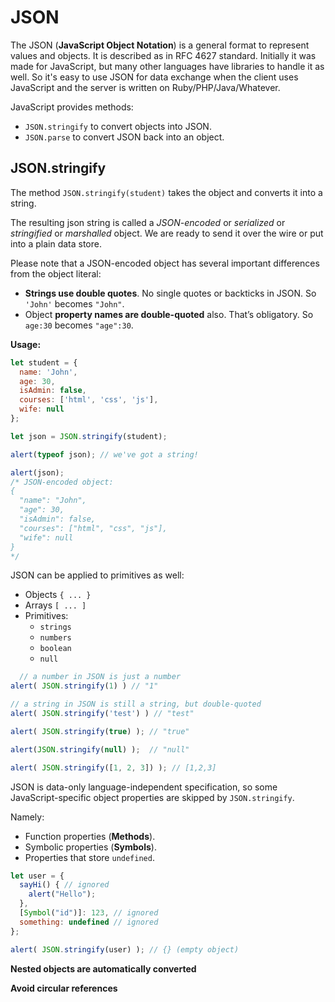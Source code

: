# JSON
The JSON (**JavaScript Object Notation**) is a general format to represent values and objects. It is described as in RFC 4627 standard. Initially it was made for JavaScript, but many other languages have libraries to handle it as well. So it's easy to use JSON for data exchange when the client uses JavaScript and the server is written on Ruby/PHP/Java/Whatever.

JavaScript provides methods:
- `JSON.stringify` to convert objects into JSON.
- `JSON.parse` to convert JSON back into an object.

## JSON.stringify
The method `JSON.stringify(student)` takes the object and converts it into a string.

The resulting json string is called a *JSON-encoded* or *serialized* or *stringified* or *marshalled* object. We are ready to send it over the wire or put into a plain data store.

Please note that a JSON-encoded object has several important differences from the object literal:
- **Strings use double quotes**. No single quotes or backticks in JSON. So `'John'` becomes `"John"`.
- Object **property names are double-quoted** also. That’s obligatory. So `age:30` becomes `"age":30`.

**Usage:**
```js
let student = {
  name: 'John',
  age: 30,
  isAdmin: false,
  courses: ['html', 'css', 'js'],
  wife: null
};

let json = JSON.stringify(student);

alert(typeof json); // we've got a string!

alert(json);
/* JSON-encoded object:
{
  "name": "John",
  "age": 30,
  "isAdmin": false,
  "courses": ["html", "css", "js"],
  "wife": null
}
*/
```

JSON can be applied to primitives as well:
- Objects `{ ... }`
- Arrays `[ ... ]`
- Primitives:
  - `strings`
  - `numbers`
  - `boolean`
  - `null`
  
```js
  // a number in JSON is just a number
alert( JSON.stringify(1) ) // "1"

// a string in JSON is still a string, but double-quoted
alert( JSON.stringify('test') ) // "test"

alert( JSON.stringify(true) ); // "true"

alert(JSON.stringify(null) );  // "null"

alert( JSON.stringify([1, 2, 3]) ); // [1,2,3]
```
  
JSON is data-only language-independent specification, so some JavaScript-specific object properties are skipped by `JSON.stringify`.

Namely:
- Function properties (**Methods**).
- Symbolic properties (**Symbols**).
- Properties that store `undefined`.

```js
let user = {
  sayHi() { // ignored
    alert("Hello");
  },
  [Symbol("id")]: 123, // ignored
  something: undefined // ignored
};

alert( JSON.stringify(user) ); // {} (empty object)
```
**Nested objects are automatically converted**

**Avoid circular references**
